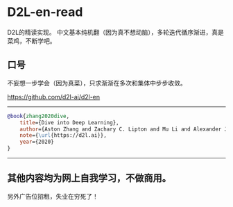 

<!--
 * @version:
 * @Author:  StevenJokess https://github.com/StevenJokess
 * @Date: 2020-06-10 21:41:43
 * @LastEditors:  StevenJokess https://github.com/StevenJokess
 * @LastEditTime: 2020-12-17 20:42:54
 * @Description:
 * @TODO::
 * @Reference:
-->

# D2L-en-read

D2L的精读实现。
中文基本纯机翻（因为真不想动脑），多轮迭代循序渐进，真是菜鸡，不断学吧。

## 口号

不妄想一步学会（因为真菜），只求渐渐在多次和集体中步步收敛。

https://github.com/d2l-ai/d2l-en


---

```bibtex
@book{zhang2020dive,
    title={Dive into Deep Learning},
    author={Aston Zhang and Zachary C. Lipton and Mu Li and Alexander J. Smola},
    note={\url{https://d2l.ai}},
    year={2020}
}
```

---

其他内容均为网上自我学习，不做商用。
---

另外广告位招租，失业在穷死了！
